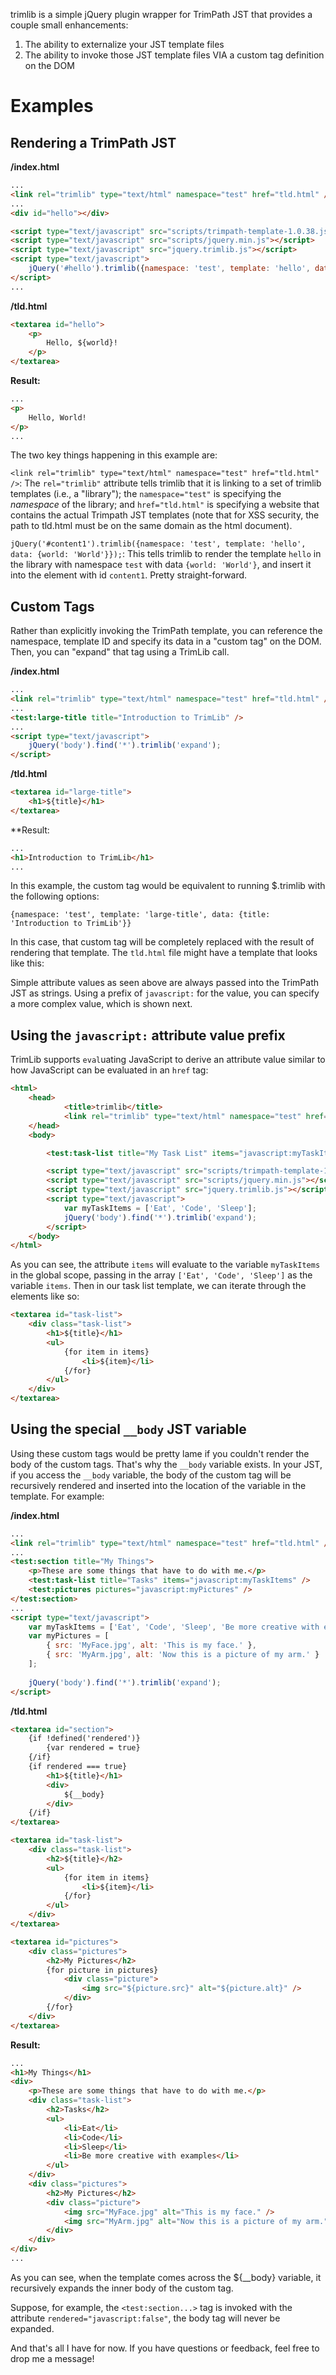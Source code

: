 trimlib is a simple jQuery plugin wrapper for TrimPath JST that provides a couple small enhancements:

1. The ability to externalize your JST template files
2. The ability to invoke those JST template files VIA a custom tag definition on the DOM

Examples
=========

Rendering a TrimPath JST
-------------------------

**/index.html**
```html
...
<link rel="trimlib" type="text/html" namespace="test" href="tld.html" />
...
<div id="hello"></div>

<script type="text/javascript" src="scripts/trimpath-template-1.0.38.js"></script>
<script type="text/javascript" src="scripts/jquery.min.js"></script>
<script type="text/javascript" src="jquery.trimlib.js"></script>
<script type="text/javascript">
	jQuery('#hello').trimlib({namespace: 'test', template: 'hello', data: {world: 'World'}});
</script>
...
```

**/tld.html**
```html
<textarea id="hello">
	<p>
		Hello, ${world}!
	</p>
</textarea>
```

**Result:**
```html
...
<p>
	Hello, World!
</p>
...
```

The two key things happening in this example are:

`<link rel="trimlib" type="text/html" namespace="test" href="tld.html" />`: The `rel="trimlib"`
attribute tells trimlib that it is linking to a set of trimlib templates (i.e., a "library"); the 
`namespace="test"` is specifying the *namespace* of the library; and `href="tld.html"` is specifying
a website that contains the actual Trimpath JST templates (note that for XSS security, the path to
tld.html must be on the same domain as the html document).

`jQuery('#content1').trimlib({namespace: 'test', template: 'hello', data: {world: 'World'}});`: This
tells trimlib to render the template `hello` in the library with namespace `test` with data
`{world: 'World'}`, and insert it into the element with id `content1`. Pretty straight-forward.

Custom Tags
------------

Rather than explicitly invoking the TrimPath template, you can reference the namespace, template ID
and specify its data in a "custom tag" on the DOM. Then, you can "expand" that tag using a TrimLib
call.

**/index.html**
```html
...
<link rel="trimlib" type="text/html" namespace="test" href="tld.html" />
...
<test:large-title title="Introduction to TrimLib" />
...
<script type="text/javascript">
	jQuery('body').find('*').trimlib('expand');
</script>
```

**/tld.html**
```html
<textarea id="large-title">
	<h1>${title}</h1>
</textarea>
```

**Result:
```html
...
<h1>Introduction to TrimLib</h1>
...
```

In this example, the custom tag would be equivalent to running $.trimlib with the following options:

`{namespace: 'test', template: 'large-title', data: {title: 'Introduction to TrimLib'}}`

In this case, that custom tag will be completely replaced with the result of rendering that
template. The `tld.html` file might have a template that looks like this:

Simple attribute values as seen above are always passed into the TrimPath JST as strings. Using a
prefix of `javascript:` for the value, you can specify a more complex value, which is shown next.

Using the `javascript:` attribute value prefix
-----------------------------------------------

TrimLib supports `eval`uating JavaScript to derive an attribute value similar to how JavaScript can
be evaluated in an `href` tag:

```html
<html>
	<head>
			<title>trimlib</title>
			<link rel="trimlib" type="text/html" namespace="test" href="tld.html" />
	</head>
	<body>

		<test:task-list title="My Task List" items="javascript:myTaskItems" />

		<script type="text/javascript" src="scripts/trimpath-template-1.0.38.js"></script>
		<script type="text/javascript" src="scripts/jquery.min.js"></script>
		<script type="text/javascript" src="jquery.trimlib.js"></script>
		<script type="text/javascript">
			var myTaskItems = ['Eat', 'Code', 'Sleep'];
			jQuery('body').find('*').trimlib('expand');
		</script>
	</body>
</html>
```

As you can see, the attribute `items` will evaluate to the variable `myTaskItems` in the global
scope, passing in the array `['Eat', 'Code', 'Sleep']` as the variable `items`. Then in our task
list template, we can iterate through the elements like so:

```html
<textarea id="task-list">
	<div class="task-list">
		<h1>${title}</h1>
		<ul>
			{for item in items}
				<li>${item}</li>
			{/for}
		</ul>
	</div>
</textarea>
```

Using the special `__body` JST variable
----------------------------------------

Using these custom tags would be pretty lame if you couldn't render the body of the custom tags.
That's why the `__body` variable exists. In your JST, if you access the `__body` variable, the body
of the custom tag will be recursively rendered and inserted into the location of the variable in the
template. For example:

**/index.html**
```html
...
<link rel="trimlib" type="text/html" namespace="test" href="tld.html" />
...
<test:section title="My Things">
	<p>These are some things that have to do with me.</p>
	<test:task-list title="Tasks" items="javascript:myTaskItems" />
	<test:pictures pictures="javascript:myPictures" />
</test:section>
...
<script type="text/javascript">
	var myTaskItems = ['Eat', 'Code', 'Sleep', 'Be more creative with examples'];
	var myPictures = [
		{ src: 'MyFace.jpg', alt: 'This is my face.' },
		{ src: 'MyArm.jpg', alt: 'Now this is a picture of my arm.' }
	];
		
	jQuery('body').find('*').trimlib('expand');
</script>
```

**/tld.html**
```html
<textarea id="section">
	{if !defined('rendered')}
		{var rendered = true}
	{/if}
	{if rendered === true}
		<h1>${title}</h1>
		<div>
			${__body}
		</div>
	{/if}
</textarea>

<textarea id="task-list">
	<div class="task-list">
		<h2>${title}</h2>
		<ul>
			{for item in items}
				<li>${item}</li>
			{/for}
		</ul>
	</div>
</textarea>

<textarea id="pictures">
	<div class="pictures">
		<h2>My Pictures</h2>
		{for picture in pictures}
			<div class="picture">
				<img src="${picture.src}" alt="${picture.alt}" />
			</div>
		{/for}
	</div>
</textarea>
```

**Result:**
```html
...
<h1>My Things</h1>
<div>
	<p>These are some things that have to do with me.</p>
	<div class="task-list">
		<h2>Tasks</h2>
		<ul>
			<li>Eat</li>
			<li>Code</li>
			<li>Sleep</li>
			<li>Be more creative with examples</li>
		</ul>
	</div>
	<div class="pictures">
		<h2>My Pictures</h2>
		<div class="picture">
			<img src="MyFace.jpg" alt="This is my face." />
			<img src="MyArm.jpg" alt="Now this is a picture of my arm." />
		</div>
	</div>
</div>
...
```

As you can see, when the template comes across the ${__body} variable, it recursively expands the
inner body of the custom tag.

Suppose, for example, the `<test:section...>` tag is invoked with the attribute `rendered="javascript:false"`,
the body tag will never be expanded.

And that's all I have for now. If you have questions or feedback, feel free to drop me a message!

